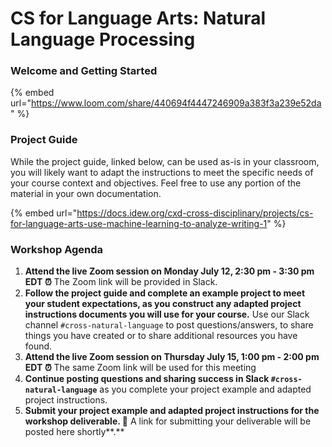 # CS for Language Arts: Natural Language Processing

### **Welcome and Getting Started**

{% embed url="https://www.loom.com/share/440694f4447246909a383f3a239e52da" %}

### **Project Guide**

While the project guide, linked below, can be used as-is in your classroom, you will likely want to adapt the instructions to meet the specific needs of your course context and objectives. Feel free to use any portion of the material in your own documentation.

{% embed url="https://docs.idew.org/cxd-cross-disciplinary/projects/cs-for-language-arts-use-machine-learning-to-analyze-writing-1" %}

### Workshop Agenda

1. **Attend the live Zoom session on Monday July 12, 2:30 pm - 3:30 pm** **EDT ⏰** The Zoom link will be provided in Slack.
2. **Follow the project guide and complete an example project to meet your student expectations, as you construct any adapted project instructions documents you will use for your course.** Use our Slack channel `#cross-natural-language` to post questions/answers, to share things you have created or to share additional resources you have found.
3. **Attend the live Zoom session on Thursday July 15, 1:00 pm - 2:00 pm EDT ⏰** The same Zoom link will be used for this meeting
4. **Continue posting questions and sharing success in Slack `#cross-natural-language`** as you complete your project example and adapted project instructions.
5. **Submit your project example and adapted project instructions for the workshop deliverable. 🎉** A link for submitting your deliverable will be posted here shortly**.** 



